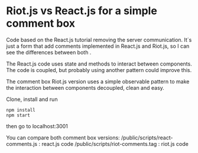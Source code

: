 # Riot.js vs React.js for a simple comment box
Code based on the React.js tutorial removing the server communication. 
It´s just a form that add comments implemented in React.js and Riot.js, so I can 
see the differences between both .

The React.js code uses state and methods to interact between components.
The code is coupled, but probably using another pattern could improve this. 

The comment box Riot.js version uses a simple observable pattern to make the interaction between 
components decoupled, clean and easy.

Clone, install and run
```
npm install
npm start
```

then go to localhost:3001

You can compare both comment box versions: 
/public/scripts/react-comments.js : react.js code
/public/scripts/riot-comments.tag : riot.js code
